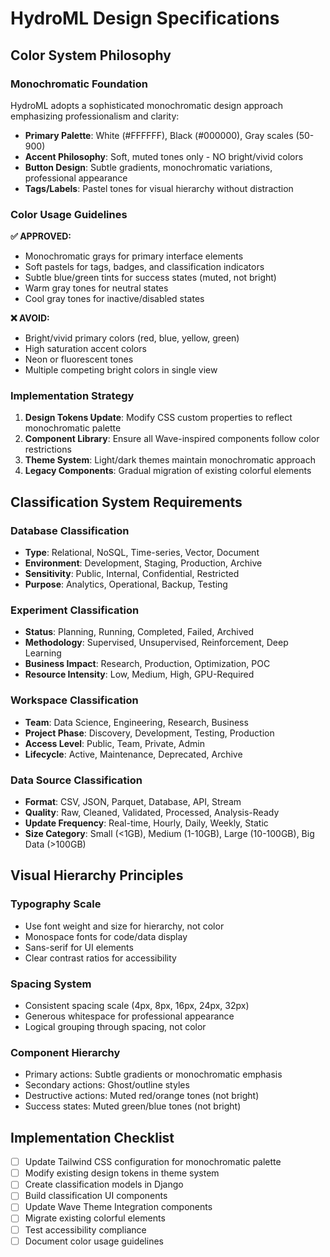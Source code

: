# HydroML Design Specifications

## Color System Philosophy

### Monochromatic Foundation
HydroML adopts a sophisticated monochromatic design approach emphasizing professionalism and clarity:

- **Primary Palette**: White (#FFFFFF), Black (#000000), Gray scales (50-900)
- **Accent Philosophy**: Soft, muted tones only - NO bright/vivid colors
- **Button Design**: Subtle gradients, monochromatic variations, professional appearance
- **Tags/Labels**: Pastel tones for visual hierarchy without distraction

### Color Usage Guidelines

**✅ APPROVED:**
- Monochromatic grays for primary interface elements
- Soft pastels for tags, badges, and classification indicators
- Subtle blue/green tints for success states (muted, not bright)
- Warm gray tones for neutral states
- Cool gray tones for inactive/disabled states

**❌ AVOID:**
- Bright/vivid primary colors (red, blue, yellow, green)
- High saturation accent colors
- Neon or fluorescent tones
- Multiple competing bright colors in single view

### Implementation Strategy

1. **Design Tokens Update**: Modify CSS custom properties to reflect monochromatic palette
2. **Component Library**: Ensure all Wave-inspired components follow color restrictions
3. **Theme System**: Light/dark themes maintain monochromatic approach
4. **Legacy Components**: Gradual migration of existing colorful elements

## Classification System Requirements

### Database Classification
- **Type**: Relational, NoSQL, Time-series, Vector, Document
- **Environment**: Development, Staging, Production, Archive
- **Sensitivity**: Public, Internal, Confidential, Restricted
- **Purpose**: Analytics, Operational, Backup, Testing

### Experiment Classification  
- **Status**: Planning, Running, Completed, Failed, Archived
- **Methodology**: Supervised, Unsupervised, Reinforcement, Deep Learning
- **Business Impact**: Research, Production, Optimization, POC
- **Resource Intensity**: Low, Medium, High, GPU-Required

### Workspace Classification
- **Team**: Data Science, Engineering, Research, Business
- **Project Phase**: Discovery, Development, Testing, Production
- **Access Level**: Public, Team, Private, Admin
- **Lifecycle**: Active, Maintenance, Deprecated, Archive

### Data Source Classification
- **Format**: CSV, JSON, Parquet, Database, API, Stream
- **Quality**: Raw, Cleaned, Validated, Processed, Analysis-Ready
- **Update Frequency**: Real-time, Hourly, Daily, Weekly, Static
- **Size Category**: Small (<1GB), Medium (1-10GB), Large (10-100GB), Big Data (>100GB)

## Visual Hierarchy Principles

### Typography Scale
- Use font weight and size for hierarchy, not color
- Monospace fonts for code/data display
- Sans-serif for UI elements
- Clear contrast ratios for accessibility

### Spacing System
- Consistent spacing scale (4px, 8px, 16px, 24px, 32px)
- Generous whitespace for professional appearance
- Logical grouping through spacing, not color

### Component Hierarchy
- Primary actions: Subtle gradients or monochromatic emphasis
- Secondary actions: Ghost/outline styles
- Destructive actions: Muted red/orange tones (not bright)
- Success states: Muted green/blue tones (not bright)

## Implementation Checklist

- [ ] Update Tailwind CSS configuration for monochromatic palette
- [ ] Modify existing design tokens in theme system
- [ ] Create classification models in Django
- [ ] Build classification UI components
- [ ] Update Wave Theme Integration components
- [ ] Migrate existing colorful elements
- [ ] Test accessibility compliance
- [ ] Document color usage guidelines